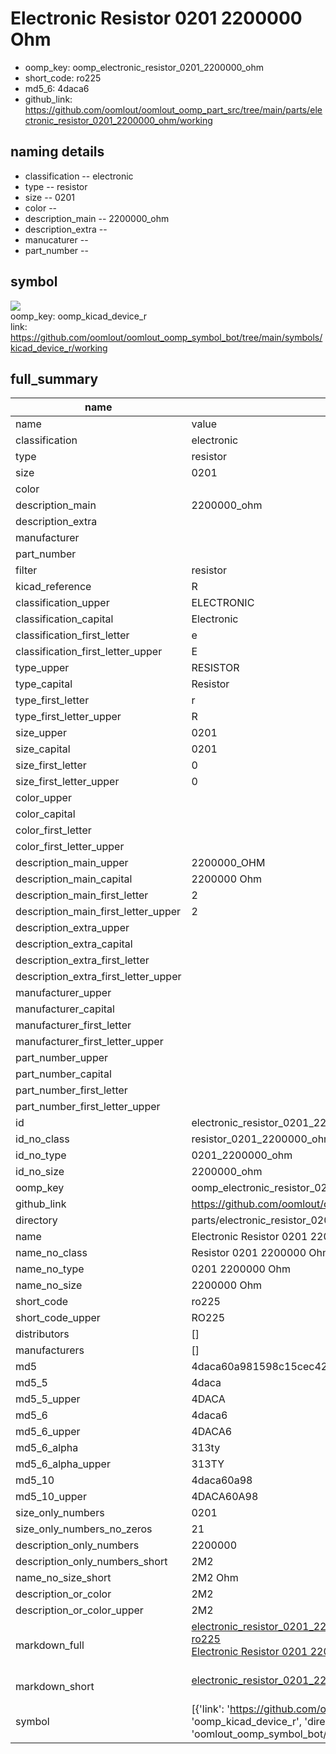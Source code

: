 # Electronic Resistor 0201 2200000 Ohm

  
* oomp_key: oomp_electronic_resistor_0201_2200000_ohm 
* short_code: ro225
* md5_6: 4daca6  
* github_link: https://github.com/oomlout/oomlout_oomp_part_src/tree/main/parts/electronic_resistor_0201_2200000_ohm/working  
## naming details
* classification -- electronic
* type -- resistor
* size -- 0201
* color -- 
* description_main -- 2200000_ohm
* description_extra -- 
* manucaturer -- 
* part_number -- 



## symbol

![](symbol/{index}/working/working_600.png)  
oomp_key: oomp_kicad_device_r  
link: https://github.com/oomlout/oomlout_oomp_symbol_bot/tree/main/symbols/kicad_device_r/working  


## full_summary
| name | value | 
| --- | --- | 
| name | value | 
| classification | electronic | 
| type | resistor | 
| size | 0201 | 
| color |  | 
| description_main | 2200000_ohm | 
| description_extra |  | 
| manufacturer |  | 
| part_number |  | 
| filter | resistor | 
| kicad_reference | R | 
| classification_upper | ELECTRONIC | 
| classification_capital | Electronic | 
| classification_first_letter | e | 
| classification_first_letter_upper | E | 
| type_upper | RESISTOR | 
| type_capital | Resistor | 
| type_first_letter | r | 
| type_first_letter_upper | R | 
| size_upper | 0201 | 
| size_capital | 0201 | 
| size_first_letter | 0 | 
| size_first_letter_upper | 0 | 
| color_upper |  | 
| color_capital |  | 
| color_first_letter |  | 
| color_first_letter_upper |  | 
| description_main_upper | 2200000_OHM | 
| description_main_capital | 2200000 Ohm | 
| description_main_first_letter | 2 | 
| description_main_first_letter_upper | 2 | 
| description_extra_upper |  | 
| description_extra_capital |  | 
| description_extra_first_letter |  | 
| description_extra_first_letter_upper |  | 
| manufacturer_upper |  | 
| manufacturer_capital |  | 
| manufacturer_first_letter |  | 
| manufacturer_first_letter_upper |  | 
| part_number_upper |  | 
| part_number_capital |  | 
| part_number_first_letter |  | 
| part_number_first_letter_upper |  | 
| id | electronic_resistor_0201_2200000_ohm | 
| id_no_class | resistor_0201_2200000_ohm | 
| id_no_type | 0201_2200000_ohm | 
| id_no_size | 2200000_ohm | 
| oomp_key | oomp_electronic_resistor_0201_2200000_ohm | 
| github_link | https://github.com/oomlout/oomlout_oomp_part_src/tree/main/parts/electronic_resistor_0201_2200000_ohm/working | 
| directory | parts/electronic_resistor_0201_2200000_ohm | 
| name | Electronic Resistor 0201 2200000 Ohm | 
| name_no_class | Resistor 0201 2200000 Ohm | 
| name_no_type | 0201 2200000 Ohm | 
| name_no_size | 2200000 Ohm | 
| short_code | ro225 | 
| short_code_upper | RO225 | 
| distributors | [] | 
| manufacturers | [] | 
| md5 | 4daca60a981598c15cec427a83d80399 | 
| md5_5 | 4daca | 
| md5_5_upper | 4DACA | 
| md5_6 | 4daca6 | 
| md5_6_upper | 4DACA6 | 
| md5_6_alpha | 313ty | 
| md5_6_alpha_upper | 313TY | 
| md5_10 | 4daca60a98 | 
| md5_10_upper | 4DACA60A98 | 
| size_only_numbers | 0201 | 
| size_only_numbers_no_zeros | 21 | 
| description_only_numbers | 2200000 | 
| description_only_numbers_short | 2M2 | 
| name_no_size_short | 2M2 Ohm | 
| description_or_color | 2M2 | 
| description_or_color_upper | 2M2 | 
| markdown_full | [electronic_resistor_0201_2200000_ohm](https://github.com/oomlout/oomlout_oomp_part_src/tree/main/parts/electronic_resistor_0201_2200000_ohm/working)<br>[ro225](https://github.com/oomlout/oomlout_oomp_part_src/tree/main/parts/electronic_resistor_0201_2200000_ohm/working)<br>[Electronic Resistor 0201 2200000 Ohm](https://github.com/oomlout/oomlout_oomp_part_src/tree/main/parts/electronic_resistor_0201_2200000_ohm/working)<br><br> | 
| markdown_short | [electronic_resistor_0201_2200000_ohm](https://github.com/oomlout/oomlout_oomp_part_src/tree/main/parts/electronic_resistor_0201_2200000_ohm/working)<br><br> | 
| symbol | [{'link': 'https://github.com/oomlout/oomlout_oomp_symbol_bot/tree/main/symbols/kicad_device_r', 'oomp_key': 'oomp_kicad_device_r', 'directory': 'oomlout_oomp_symbol_bot/symbols/kicad_device_r//working/working.kicad_sym', 'index': 0}] | 
